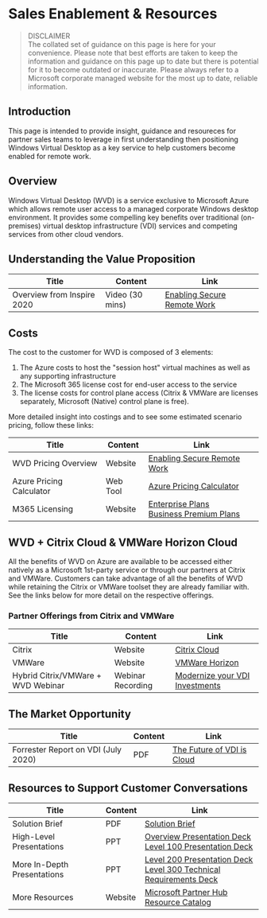 # Sales Enablement & Resources

> DISCLAIMER  
> The collated set of guidance on this page is here for your convenience. Please note that best efforts are taken
> to keep the information and guidance on this page up to date but there is potential for it to become outdated 
> or inaccurate. Please always refer to a Microsoft corporate managed website for the most up to date, reliable information.

## Introduction
This page is intended to provide insight, guidance and resoureces for partner sales teams to leverage in first understanding then positioning Windows Virtual Desktop as a key service to help customers become enabled for remote work.  

## Overview
Windows Virtual Desktop (WVD) is a service exclusive to Microsoft Azure which allows remote user access to a managed corporate Windows desktop environment. It provides some compelling key benefits over traditional (on-premises) virtual desktop infrastructure (VDI) services and competing services from other cloud vendors.  

## Understanding the Value Proposition

| Title                            |  Content  |  Link                                                    |
| -------------------------------- | --------- |--------------------------------------------------------- |
| Overview from Inspire 2020   |  Video (30 mins)    | [Enabling Secure Remote Work](https://myinspire.microsoft.com/sessions/371d3fb4-026c-4d7c-a1db-8d8bac2ee98a?source=sessions) |



## Costs
The cost to the customer for WVD is composed of 3 elements:
1. The Azure costs to host the "session host" virtual machines as well as any supporting infrastructure
2. The Microsoft 365 license cost for end-user access to the service
3. The license costs for control plane access (Citrix & VMWare are licenses separately, Microsoft (Native) control plane is free).

More detailed insight into costings and to see some estimated scenario pricing, follow these links:  

| Title                            |  Content  |  Link                                                    |
| -------------------------------- | --------- |--------------------------------------------------------- |
| WVD Pricing Overview        |  Website  | [Enabling Secure Remote Work](https://azure.microsoft.com/en-us/pricing/details/virtual-desktop/) |
| Azure Pricing Calculator     | Web Tool  | [Azure Pricing Calculator](https://azure.microsoft.com/en-us/pricing/calculator/?service=virtual-desktop)  |
| M365 Licensing             | Website   | [Enterprise Plans](https://www.microsoft.com/en-nz/microsoft-365/compare-microsoft-365-enterprise-plans)  <br/> [Business Premium Plans](https://www.microsoft.com/en-nz/microsoft-365/business#compareProductsRegion)  |



## WVD + Citrix Cloud & VMWare Horizon Cloud
All the benefits of WVD on Azure are available to be accessed either natively as a Microsoft 1st-party service or through our partners at Citrix and VMWare. Customers can take advantage of all the benefits of WVD while retaining the Citrix or VMWare toolset they are already familiar with. See the links below for more detail on the respective offerings. 

### Partner Offerings from Citrix and VMWare

| Title                            |  Content  |  Link                                                    |
| -------------------------------- | --------- |--------------------------------------------------------- |
| Citrix                          | Website    | [Citrix Cloud](https://www.citrix.com/en-nz/global-partners/microsoft/azure.html)  |
| VMWare                           | Website   | [VMWare Horizon](https://www.vmware.com/products/horizon-cloud-virtual-desktops.html) |
| Hybrid Citrix/VMWare + WVD Webinar | Webinar Recording     | [Modernize your VDI Investments](https://info.microsoft.com/ww-landing-azure-webinar-series-modernize-your-vdi-investments-with-windows-virtual-desktop.html) |





## The Market Opportunity

| Title                            |  Content  |  Link                                                    |
| -------------------------------- | --------- |--------------------------------------------------------- |
| Forrester Report on VDI (July 2020) | PDF       | [The Future of VDI is Cloud](https://azure.microsoft.com/en-gb/resources/the-future-of-vdi-is-cloud/) |
  


   
## Resources to Support Customer Conversations

|        Title          |  Content  |  Link                                                    |
| --------------------- | --------- |--------------------------------------------------------- |
| Solution Brief   |  PDF     | [Solution Brief](https://www.microsoft.com/azure/partners/resources/windows-virtual-desktop-solution-brief) |
| High-Level Presentations   |  PPT     | [Overview Presentation Deck](https://www.microsoft.com/azure/partners/resources/windows-virtual-desktop-deck)  <br/>  [Level 100 Presentation Deck](https://www.microsoft.com/azure/partners/resources/microsoft-windows-virtual-desktop-level-100-overview)  |
| More In-Depth Presentations   |  PPT     | [Level 200 Presentation Deck](https://www.microsoft.com/azure/partners/resources/windows-virtual-desktop-l200-presentation) <br/> [Level 300 Technical Requirements Deck](https://www.microsoft.com/azure/partners/resources/windows-virtual-desktop-technical-requirements) | 
| More Resources | Website | [Microsoft Partner Hub Resource Catalog](https://www.microsoft.com/azure/partners/resources?filters=migrate-existing-apps,windows-virtual-desktop) |


